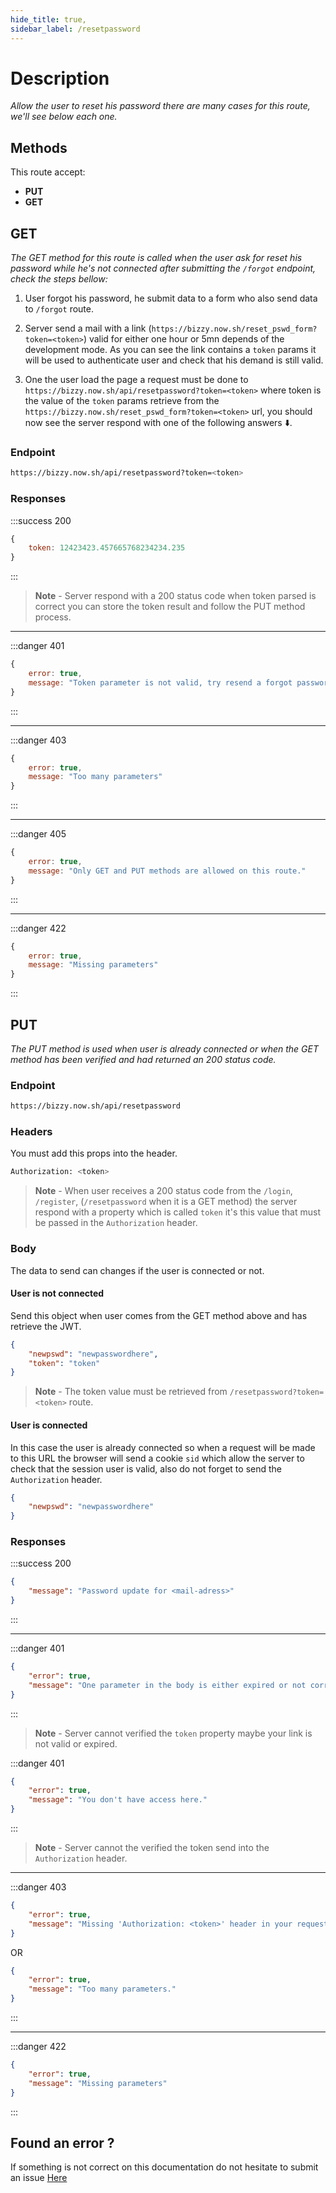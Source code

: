 ```yaml
---
hide_title: true,
sidebar_label: /resetpassword
---
```


# Description
*Allow the user to reset his password there are many cases for this route, we'll see below each one.*

## Methods
This route accept:

* **PUT**
* **GET**

## GET
*The GET method for this route is called when the user ask for reset his password while he's not connected after submitting the `/forgot` endpoint, check the steps bellow:*

1. User forgot his password, he submit data to a form who also send data to `/forgot` route.

2. Server send a mail with a link (`https://bizzy.now.sh/reset_pswd_form?token=<token>`) valid for either one hour or 5mn depends of the development mode. As you can see the link contains a `token` params it will be used to authenticate user and check that his demand is still valid.

3. One the user load the page a request must be done to `https://bizzy.now.sh/api/resetpassword?token=<token>` where token is the value of the `token` params retrieve from the `https://bizzy.now.sh/reset_pswd_form?token=<token>` url, you should now see the server respond with one of the following answers ⬇️.

### Endpoint
```bash
https://bizzy.now.sh/api/resetpassword?token=<token>
```

### Responses

:::success 200
```js
{
    token: 12423423.457665768234234.235
}
```
:::

> **Note** - Server respond with a 200 status code when token parsed is correct you can store the token result and follow the PUT method process.

---

:::danger 401
```js
{
    error: true,
    message: "Token parameter is not valid, try resend a forgot password request."
}
```
:::

---

:::danger 403
```js
{
    error: true,
    message: "Too many parameters"
}
```
:::

---

:::danger 405
```js
{
    error: true,
    message: "Only GET and PUT methods are allowed on this route."
}
```
:::

---

:::danger 422
```js
{
    error: true,
    message: "Missing parameters"
}
```
:::

## PUT
*The PUT method is used when user is already connected or when the GET method has been verified and had returned an 200 status code.*

### Endpoint
```bash
https://bizzy.now.sh/api/resetpassword
```

### Headers
You must add this props into the header.

```sh
Authorization: <token>
```

> **Note** - When user receives a 200 status code from the `/login`, `/register`, (`/resetpassword` when it is a GET method) the server respond with a property which is called `token` it's this value that must be passed in the `Authorization` header. 

### Body
The data to send can changes if the user is connected or not.

#### User is not connected
Send this object when user comes from the GET method above and has retrieve the JWT.

```json
{
    "newpswd": "newpasswordhere",
    "token": "token"
}
```

> **Note** - The token value must be retrieved from `/resetpassword?token=<token>` route.

#### User is connected
In this case the user is already connected so when a request will be made to this URL the browser will send a cookie `sid` which allow the server to check that the session user is valid, also do not forget to send the `Authorization` header.

```json
{
    "newpswd": "newpasswordhere"
}
```

### Responses

:::success 200
```json
{
    "message": "Password update for <mail-adress>"
}
```
:::

---

:::danger 401
```json
{
    "error": true,
    "message": "One parameter in the body is either expired or not correct please try to send a new forgot password request."
}
```
:::
> **Note** - Server cannot verified the `token` property maybe your link is not valid or expired.

:::danger 401
```json
{
    "error": true,
    "message": "You don't have access here."
}
```
:::
> **Note** - Server cannot the verified the token send into the `Authorization` header.

---

:::danger 403
```json
{
    "error": true,
    "message": "Missing 'Authorization: <token>' header in your request."
}
```

OR

```json
{
    "error": true,
    "message": "Too many parameters."
}
```
:::

---

:::danger 422
```json
{
    "error": true,
    "message": "Missing parameters"
}
```
:::

## Found an error ?
If something is not correct on this documentation do not hesitate to submit an issue [Here](https://github.com/luctst/bizzy-docs/issues)